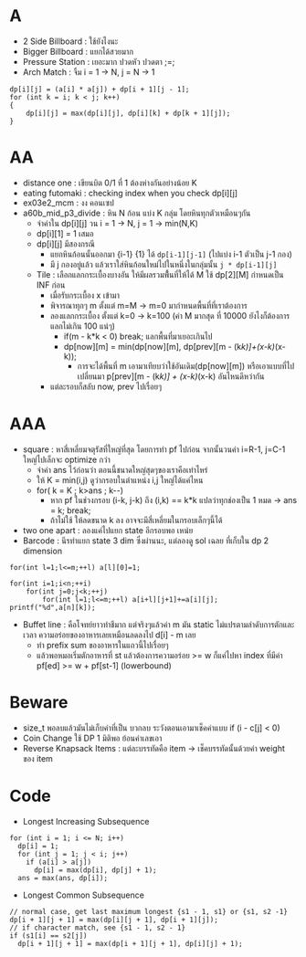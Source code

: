 # A
- 2 Side Billboard : ใช้ยังไงนะ
- Bigger Billboard : แยกได้สวยมาก
- Pressure Station : เยอะมาก ปวดหัว ปวดตา ;=;
- Arch Match : จิ้ม i = 1 -> N, j = N -> 1
```
dp[i][j] = (a[i] * a[j]) + dp[i + 1][j - 1];
for (int k = i; k < j; k++)
{
    dp[i][j] = max(dp[i][j], dp[i][k] + dp[k + 1][j]);
}
```

# AA
- distance one : เขียนบิต 0/1 ที่ 1 ต้องห่างกันอย่างน้อย K
- eating futomaki : checking index when you check dp[i][j] 
- ex03e2_mcm : งง คอนเซป
- a60b_​mid_​p3_​divide : หิน N ก้อน แบ่ง K กลุ่ม โดยหินทุกตัวเหมือนๆกัน
  - จำค่าใน dp[i][j] วน i = 1 -> N, j = 1 -> min(N,K)
  - dp[i][1] = 1 เสมอ
  - dp[i][j] มีสองกรณี
    - แยกหินก้อนนั้นออกมา {i-1} {1} ได้ `dp[i-1][j-1]` (ไปแบ่ง i-1 ตัวเป็น j-1 กอง)
    - มี j กองอยู่แล้ว แล้วเราใส่หินก้อนใหม่ไปในหนึ่งในกลุ่มนั้น `j * dp[i-1][j]`
  - Tile : เลือกแลกกระเบื้องบางอัน ให้มีผลรวมพื้้นที่ให้ได้ M ใช้ dp[2][M] กำหนดเป็น INF ก่อน
    - เมื่อรับกระเบื้อง x เข้ามา
    - พิจารณาทุกๆ m ตั้งแต่ m=M -> m=0 มากำหนดพื้นที่ที่เราต้องการ
    - ลองแลกกระเบื้อง ตั้งแต่ k=0 -> k=100 (ค่า M มากสุด ที่ 10000 ยังไงก็ต้องการแลกไม่เกิน 100 แน่ๆ)
      - if(m - k*k < 0) break; แลกพื้นที่มาเยอะเกินไป
      - dp[now][m] = min(dp[now][m], dp[prev][m - (k*k)]+(x-k)*(x-k));
        - การจะได้พื้นที่ m เอามาเทียบว่าใช้อันเดิม(dp[now][m]) หรือเอาแบบที่ไปเปลี่ยนมา  p[prev][m - (k*k)] + (x-k)*(x-k) อันไหนดีหว่ากัน
    - แต่ละรอบก็สลับ now, prev ไปเรื่อยๆ

# AAA
- square : หาสี่เหลี่ยมจตุรัสที่ใหญ่ที่สุด โดยการทำ pf ไปก่อน จากนั้นวนค่า i=R-1, j=C-1 ใหญ่ไปเล็กจะ optimize กว่า
  - จำค่า ans ไว้ก่อนว่า ตอนนี้ชนาดใหญ่สุดๆของเราคือเท่าไหร่
  - ให้ K = min(i,j) ดูว่ากรอบในตำแหน่ง i,j  ใหญ่ได้แค่ไหน
  - for( k = K ; k>ans ; k--)
    - หาก pf ในช่วงกรอบ (i-k, j-k) ถึง (i,k) == k*k แปลว่าทุกช่องเป็น 1 หมด ->  ans = k; break;
    - ถ้าไม่ใช้ ให้ลดขนาด k ลง อาจจะมีสี่เหลี่ยมในกรอบเล็กๆนี้ได้
- two one apart : ลองแค่ไปแยก state อีกรอบพอ เหน่ย
- Barcode : นีรทำแยก state 3 dim ซึ่งผ่านนะ, แต่ลองดู sol เฉลย ที่เก็บใน dp 2 dimension
```
for(int l=1;l<=m;++l) a[l][0]=1;

for(int i=1;i<n;++i)
    for(int j=0;j<k;++j)
        for(int l=1;l<=m;++l) a[i+l][j+1]+=a[i][j];
printf("%d",a[n][k]);
```
- Buffet line : คือโจทย์ยาวทำชีมาก แต่จริงๆแล้วค่า m มัน static ไม่แปรตามลำดับการตักและเวลา ความอร่อยของอาหารเลยเหมือนลดลงไป d[i] - m เลย
  - ทำ prefix sum ของอาหารในแถวนี้ไปเรื่อยๆ
  - แล้วพอหมอเริ่มตักอาหารที่ st แล้วต้องการความอร่อย >= w ก็แค่ไปหา index ที่มีค่า pf[ed] >= w + pf[st-1] (lowerbound)

# Beware
- size_t พอลบแล้วมันไม่เก็บค่าที่เป็น บวกลบ ระวังตอนเอามาเช็คค่าแบบ if (i - c[j] < 0)
- Coin Change ใช้ DP 1 มิติพอ ย้อนค่าเลขเอา
- Reverse Knapsack Items : แต่ละบรรทัดคือ item -> เช็คบรรทัดนั้นด้วยค่า weight ของ item

# Code
- Longest Increasing Subsequence
```
for (int i = 1; i <= N; i++)
  dp[i] = 1;
  for (int j = 1; j < i; j++)
    if (a[i] > a[j])
      dp[i] = max(dp[i], dp[j] + 1);
  ans = max(ans, dp[i]);
```
- Longest Common Subsequence
```
// normal case, get last maximum longest {s1 - 1, s1} or {s1, s2 -1}
dp[i + 1][j + 1] = max(dp[i][j + 1], dp[i + 1][j]);
// if character match, see {s1 - 1, s2 - 1}
if (s1[i] == s2[j])
  dp[i + 1][j + 1] = max(dp[i + 1][j + 1], dp[i][j] + 1);
```